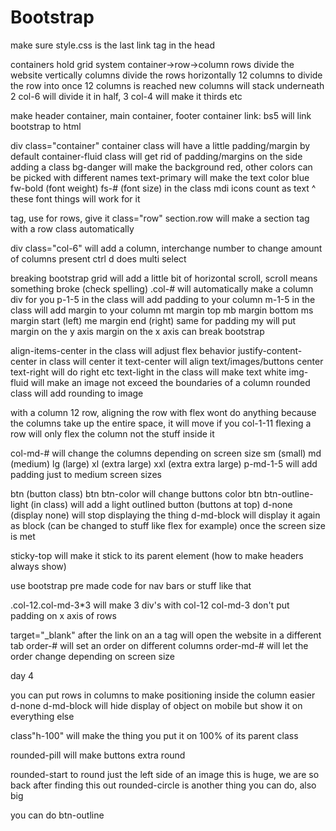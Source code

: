 # Bootstrap
make sure style.css is the last link tag in the head

containers hold grid system
container->row->column
rows divide the website vertically
columns divide the rows horizontally 
12 columns to divide the row into
once 12 columns is reached new columns will stack underneath
2 col-6 will divide it in half, 3 col-4 will make it thirds etc

make header container, main container, footer container
link: bs5 will link bootstrap to html

div class="container" 
container class will have a little padding/margin by default 
container-fluid class will get rid of padding/margins on the side
adding a class bg-danger will make the background red, other colors can be picked with different names
text-primary will make the text color blue
fw-bold (font weight) fs-# (font size) in the class 
mdi icons count as text ^ these font things will work for it

<!-- SECTION use section anchors to make code easier to look through -->
<section> tag, use for rows, give it class="row"
section.row will make a section tag with a row class automatically

div class="col-6" will add a column, interchange number to change amount of columns present
ctrl d does multi select


breaking bootstrap grid will add a little bit of horizontal scroll, scroll means something broke (check spelling)
.col-# will automatically make a column div for you
p-1-5 in the class will add padding to your column
m-1-5 in the class will add margin to your column
mt margin top mb margin bottom ms margin start (left) me margin end (right) same for padding
my will put margin on the y axis 
margin on the x axis can break bootstrap

align-items-center in the class will adjust flex behavior
justify-content-center in class will center it 
text-center will align text/images/buttons center text-right will do right etc
text-light in the class will make text white
img-fluid will make an image not exceed the boundaries of a column
rounded class will add rounding to image

with a column 12 row, aligning the row with flex wont do anything because the columns take up the entire space, it will move if you col-1-11
flexing a row will only flex the column not the stuff inside it

col-md-# will change the columns depending on screen size
sm (small) md (medium) lg (large) xl (extra large) xxl (extra extra large)
p-md-1-5 will add padding just to medium screen sizes

btn (button class) btn btn-color will change buttons color
btn btn-outline-light (in class) will add a light outlined button
(buttons at top)
d-none (display none) will stop displaying the thing
d-md-block will display it again as block (can be changed to stuff like flex for example) once the screen size is met

sticky-top will make it stick to its parent element (how to make headers always show)

use bootstrap pre made code for nav bars or stuff like that

.col-12.col-md-3*3 will make 3 div's with col-12 col-md-3
don't put padding on x axis of rows

target="_blank" after the link on an a tag will open the website in a different tab
order-# will set an order on different columns
order-md-# will let the order change depending on screen size

day 4

you can put rows in columns to make positioning inside the column easier
d-none d-md-block will hide display of object on mobile but show it on everything else


class"h-100" will make the thing you put it on 100% of its parent class 


rounded-pill will make buttons extra round

rounded-start to round just the left side of an image
this is huge, we are so back after finding this out
rounded-circle is another thing you can do, also big

you can do btn-outline